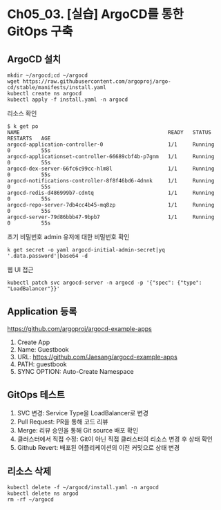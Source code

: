 # Ch05_03. [실습] ArgoCD를 통한 GitOps 구축

## ArgoCD 설치
```
mkdir ~/argocd;cd ~/argocd
wget https://raw.githubusercontent.com/argoproj/argo-cd/stable/manifests/install.yaml
kubectl create ns argocd
kubectl apply -f install.yaml -n argocd
```
리소스 확인
```
$ k get po
NAME                                                READY   STATUS    RESTARTS   AGE
argocd-application-controller-0                     1/1     Running   0          55s
argocd-applicationset-controller-66689cbf4b-p7gnm   1/1     Running   0          55s
argocd-dex-server-66fc6c99cc-hlm8l                  1/1     Running   0          55s
argocd-notifications-controller-8f8f46bd6-4dnnk     1/1     Running   0          55s
argocd-redis-d486999b7-cdntq                        1/1     Running   0          55s
argocd-repo-server-7db4cc4b45-mq8zp                 1/1     Running   0          55s
argocd-server-79d86bbb47-9bpb7                      1/1     Running   0          55s
```

초기 비밀번호
admin 유저에 대한 비밀번호 확인
```
k get secret -o yaml argocd-initial-admin-secret|yq '.data.password'|base64 -d
```
웹 UI 접근
```
kubectl patch svc argocd-server -n argocd -p '{"spec": {"type": "LoadBalancer"}}'
```

## Application 등록
https://github.com/argoproj/argocd-example-apps

1. Create App
2. Name: Guestbook
3. URL: https://github.com/Jaesang/argocd-example-apps
4. PATH: guestbook
5. SYNC OPTION: Auto-Create Namespace


## GitOps 테스트

1. SVC 변경: Service Type을 LoadBalancer로 변경
2. Pull Request: PR을 통해 코드 리뷰
3. Merge: 리뷰 승인을 통해 Git source 배포 확인
4. 클러스터에서 직접 수정: Git이 아닌 직접 클러스터의 리소스 변경 후 상태 확인
4. Github Revert: 배포된 어플리케이션의 이전 커밋으로 상태 변경

## 리소스 삭제
```
kubectl delete -f ~/argocd/install.yaml -n argocd
kubectl delete ns argod
rm -rf ~/argocd
```